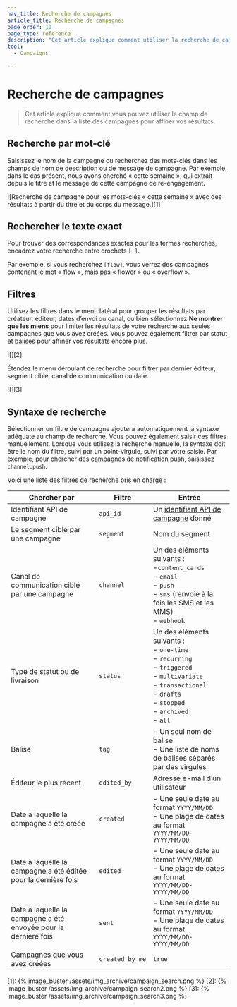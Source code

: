 ```yaml
---
nav_title: Recherche de campagnes
article_title: Recherche de campagnes
page_order: 10
page_type: reference
description: "Cet article explique comment utiliser la recherche de campagne pour trouver des campagnes."
tool:
  - Campaigns

---
```


# Recherche de campagnes

> Cet article explique comment vous pouvez utiliser le champ de recherche dans la liste des campagnes pour affiner vos résultats.

## Recherche par mot-clé

Saisissez le nom de la campagne ou recherchez des mots-clés dans les champs de nom de description ou de message de campagne. Par exemple, dans le cas présent, nous avons cherché « cette semaine », qui extrait depuis le titre et le message de cette campagne de ré-engagement.

![Recherche de campagne pour les mots-clés « cette semaine » avec des résultats à partir du titre et du corps du message.][1]

## Rechercher le texte exact

Pour trouver des correspondances exactes pour les termes recherchés, encadrez votre recherche entre crochets `[ ]`.

Par exemple, si vous recherchez `[flow]`, vous verrez des campagnes contenant le mot « flow », mais pas « flower » ou « overflow ».

## Filtres

Utilisez les filtres dans le menu latéral pour grouper les résultats par créateur, éditeur, dates d’envoi ou canal, ou bien sélectionnez **Ne montrer que les miens** pour limiter les résultats de votre recherche aux seules campagnes que vous avez créées. Vous pouvez également filtrer par statut et [balises]({{site.baseurl}}/user_guide/administrative/app_settings/manage_app_group/tags/) pour affiner vos résultats encore plus.

![][2]

Étendez le menu déroulant de recherche pour filtrer par dernier éditeur, segment cible, canal de communication ou date.

![][3]

## Syntaxe de recherche

Sélectionner un filtre de campagne ajoutera automatiquement la syntaxe adéquate au champ de recherche. Vous pouvez également saisir ces filtres manuellement. Lorsque vous utilisez la recherche manuelle, la syntaxe doit être le nom du filtre, suivi par un point-virgule, suivi par votre saisie. Par exemple, pour chercher des campagnes de notification push, saisissez `channel:push`.

Voici une liste des filtres de recherche pris en charge :

| Chercher par | Filtre | Entrée |
| --- | --- | --- |
| Identifiant API de campagne | `api_id` | Un [identifiant API de campagne]({{site.baseurl}}/api/identifier_types#api-identifier-types) donné |
| Le segment ciblé par une campagne | `segment` | Nom du segment |
| Canal de communication ciblé par une campagne | `channel` | Un des éléments suivants : <br>-`content_cards` <br>- `email`<br>- `push`<br>- `sms` (renvoie à la fois les SMS et les MMS)<br>- `webhook`
| Type de statut ou de livraison | `status` | Un des éléments suivants : <br>- `one-time` <br>- `recurring` <br>- `triggered` <br>- `multivariate` <br>- `transactional` <br> - `drafts` <br> - `stopped` <br> - `archived` <br> - `all` |
| Balise | `tag` | - Un seul nom de balise <br>- Une liste de noms de balises séparés par des virgules |
| Éditeur le plus récent | `edited_by` | Adresse e-mail d’un utilisateur |
| Date à laquelle la campagne a été créée | `created` | - Une seule date au format `YYYY/MM/DD`<br> - Une plage de dates au format `YYYY/MM/DD-YYYY/MM/DD` |
| Date à laquelle la campagne a été éditée pour la dernière fois | `edited` | - Une seule date au format `YYYY/MM/DD`<br> - Une plage de dates au format `YYYY/MM/DD-YYYY/MM/DD` |
| Date à laquelle la campagne a été envoyée pour la dernière fois | `sent` | - Une seule date au format `YYYY/MM/DD`<br> - Une plage de dates au format `YYYY/MM/DD-YYYY/MM/DD` |
| Campagnes que vous avez créées | `created_by_me` | `true` |


[1]: {% image_buster /assets/img_archive/campaign_search.png %}
[2]: {% image_buster /assets/img_archive/campaign_search2.png %}
[3]: {% image_buster /assets/img_archive/campaign_search3.png %}